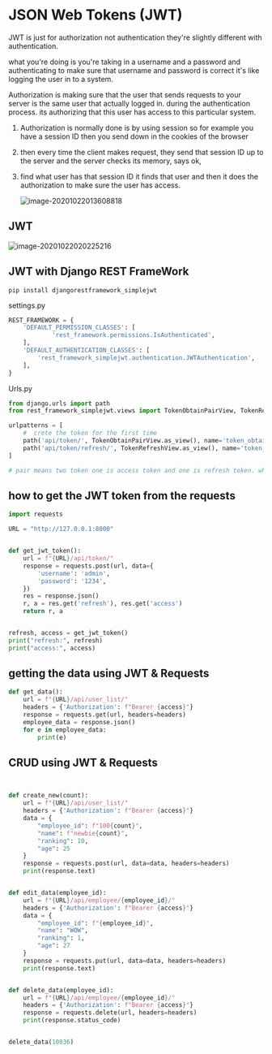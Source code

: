 # JSON Web Tokens (JWT) 

JWT is just for authorization not authentication they're slightly different with authentication.

what you're doing is you're taking in a username and a password and authenticating to make sure that username and password is correct it's like  logging the user in to a system.

Authorization is making sure that the user that sends requests to your server is the same user that actually logged in. during the authentication process. its authorizing that this user has access to this particular system.  

1. Authorization is normally done is by using session so for example you have a session ID then you send down in the cookies of the browser 

2. then every time the client makes request, they send that session ID up to the server and the server checks its memory,  says ok, 

3. find what user has that session ID it finds that user and then it does the authorization to make sure the user has access.

   ![image-20201022013608818](C:\Users\Chanuka\AppData\Roaming\Typora\typora-user-images\image-20201022013608818.png)

## JWT

![image-20201022020225216](C:\Users\Chanuka\AppData\Roaming\Typora\typora-user-images\image-20201022020225216.png)

## JWT with Django REST FrameWork

```
pip install djangorestframework_simplejwt
```

settings.py

```python
REST_FRAMEWORK = {
    'DEFAULT_PERMISSION_CLASSES': [
            'rest_framework.permissions.IsAuthenticated',
    ],
    'DEFAULT_AUTHENTICATION_CLASSES': [
        'rest_framework_simplejwt.authentication.JWTAuthentication',
    ],
}
```

Urls.py

```python
from django.urls import path
from rest_framework_simplejwt.views import TokenObtainPairView, TokenRefreshView

urlpatterns = [
    #  crete the token for the first time
    path('api/token/', TokenObtainPairView.as_view(), name='token_obtain_pair'), # 
    path('api/token/refresh/', TokenRefreshView.as_view(), name='token_refresh'),
]	

# pair means two token one is access token and one is refresh token. when ur access token is expired then u use the refresh token to get a new access token
```

## how to get the JWT token from the requests

```python 
import requests

URL = "http://127.0.0.1:8000"


def get_jwt_token():
    url = f"{URL}/api/token/"
    response = requests.post(url, data={
        'username': 'admin',
        'password': '1234',
    })
    res = response.json()
    r, a = res.get('refresh'), res.get('access')
    return r, a


refresh, access = get_jwt_token()
print("refresh:", refresh)
print("access:", access)
```

## getting the data using JWT & Requests

```python
def get_data():
    url = f"{URL}/api/user_list/"
    headers = {'Authorization': f"Bearer {access}"}
    response = requests.get(url, headers=headers)
    employee_data = response.json()
    for e in employee_data:
        print(e)
```

## CRUD using JWT & Requests

```python


def create_new(count):
    url = f"{URL}/api/user_list/"
    headers = {'Authorization': f"Bearer {access}"}
    data = {
        "employee_id": f"100{count}",
        "name": f"newbie{count}",
        "ranking": 10,
        "age": 25
    }
    response = requests.post(url, data=data, headers=headers)
    print(response.text)


def edit_data(employee_id):
    url = f"{URL}/api/employee/{employee_id}/"
    headers = {'Authorization': f"Bearer {access}"}
    data = {
        "employee_id": f"{employee_id}",
        "name": "WOW",
        "ranking": 1,
        "age": 27
    }
    response = requests.put(url, data=data, headers=headers)
    print(response.text)


def delete_data(employee_id):
    url = f"{URL}/api/employee/{employee_id}/"
    headers = {'Authorization': f"Bearer {access}"}
    response = requests.delete(url, headers=headers)
    print(response.status_code)


delete_data(10036)
```


